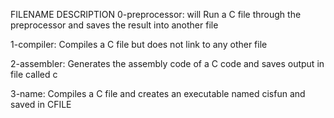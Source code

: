 FILENAME	 DESCRIPTION
0-preprocessor:  	will Run a C file through the preprocessor and saves the result into another file

1-compiler:	Compiles a C file but does not link to any other file

2-assembler:	Generates the assembly code of a C code and saves  output in file called c

3-name:	        Compiles a C file and creates an executable named cisfun and saved in CFILE
